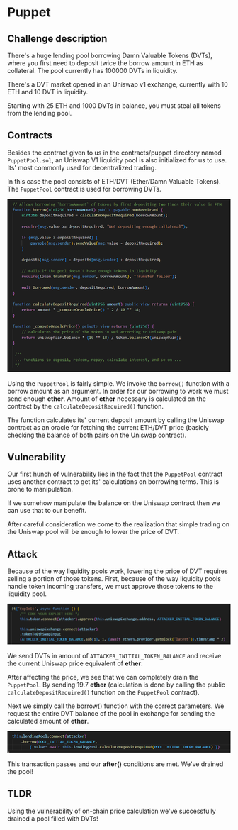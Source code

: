 # Puppet
## Challenge description
 There's a huge lending pool borrowing Damn Valuable Tokens (DVTs), where you first need to deposit twice the borrow amount in ETH as collateral. The pool currently has 100000 DVTs in liquidity.

There's a DVT market opened in an Uniswap v1 exchange, currently with 10 ETH and 10 DVT in liquidity.

Starting with 25 ETH and 1000 DVTs in balance, you must steal all tokens from the lending pool. 
## Contracts
Besides the contract given to us in the contracts/puppet directory named `PuppetPool.sol`, an Uniswap V1 liquidity pool is also initialized for us to use. Its' most commonly used for decentralized trading.

In this case the pool consists of ETH/DVT (Ether/Damn Valuable Tokens). The `PuppetPool` contract is used for borrowing DVTs.

![Puppet contract](../../images/puppet.png)

Using the `PuppetPool` is fairly simple. We invoke the `borrow()` function with a borrow amount as an argument. In order for our borrowing to work we must send enough __ether__. Amount of __ether__ necessary is calculated on the contract by the `calculateDepositRequired()` function.

The function calculates its' current deposit amount by calling the Uniswap contract as an oracle for fetching the current ETH/DVT price (basicly checking the balance of both pairs on the Uniswap contract).
## Vulnerability
Our first hunch of vulnerability lies in the fact that the `PuppetPool` contract uses another contract to get its' calculations on borrowing terms. This is prone to manipulation.

If we somehow manipulate the balance on the Uniswap contract then we can use that to our benefit.

After careful consideration we come to the realization that simple trading on the Uniswap pool will be enough to lower the price of DVT.

## Attack
Because of the way liquidity pools work, lowering the price of DVT requires selling a portion of those tokens. First, because of the way liquidity pools handle token incoming transfers, we must approve those tokens to the liquidity pool.

![Trading on Uniswap](../../images/puppet-attack.png)

We send DVTs in amount of `ATTACKER_INITIAL_TOKEN_BALANCE` and receive the current Uniswap price equivalent of __ether__.

After affecting the price, we see that we can completely drain the `PuppetPool`. By sending 19.7 __ether__ (calculation is done by calling the public `calculateDepositRequired()` function on the `PuppetPool` contract).

Next we simply call the borrow() function with the correct parameters. We request the entire DVT balance of the pool in exchange for sending the calculated amount of __ether__.

![Trading on Uniswap](../../images/puppet-attack-2.png)

This transaction passes and our __after()__ conditions are met. We've drained the pool!

## TLDR
Using the vulnerability of on-chain price calculation we've successfully drained a pool filled with DVTs!